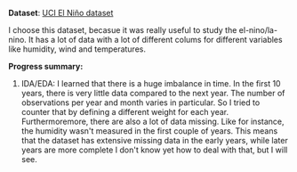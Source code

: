 **Dataset**: [UCI El Niño dataset](https://archive.ics.uci.edu/ml/datasets/El+Nino)

I choose this dataset, becasue it was really useful to study the el-nino/la-nino. It has a lot of data with a lot of different colums for different variables like humidity, wind and temperatures.

**Progress summary:**
1. IDA/EDA: I learned that there is a huge imbalance in time. In the first 10 years, there is very little data compared to the next year. The number of observations per year and month varies in particular. So I tried to counter that by defining a different weight for each year. Furthermoremore, there are also a lot of data missing. Like for instance, the humidity wasn't measured in the first couple of years. This means that the dataset has extensive missing data in the early years, while later years are more complete I don't know yet how to deal with that, but I will see.  
